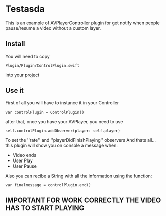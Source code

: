 # Testasda 

This is an example of AVPlayerController plugin for get notify when people pause/resume a video without a custom layer.

## Install
You will need to copy
```
Plugin/Plugin/ControlPlugin.swift
```
into your project

## Use it

First of all you will have to instance it in your Controller
```
var controlPlugin = ControlPlugin()
```
after that, once you have your AVPlayer, you need to use
```
self.controlPlugin.addObserver(player: self.player)
```
To set the ''rate'' and ''playerDidFinishPlaying'' observers
And thats all... this plugin will show you on console a message when:
- Video ends
- User Play
- User Pause

Also you can recibe a String with all the information using the function:
```
var finalmessage = controlPlugin.end()
```

## IMPORTANT FOR WORK CORRECTLY THE VIDEO HAS TO START PLAYING
